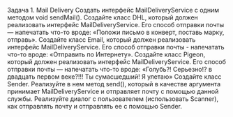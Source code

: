 Задача 1.  Mail Delivery
Создать интерфейс MailDeliveryService с одним методом void sendMail().
Создайте класс DHL, который должен реализовать интерфейс MailDeliveryService. Его способ отправки почты — напечатать что-то вроде: «Положи письмо в конверт, поставь марку, отправь».
Создайте класс Email, который должен реализовать интерфейс MailDeliveryService. Его способ отправки почты - напечатать что-то вроде: «Отправить по Интернету».
Создайте класс Pigeon, который должен реализовать интерфейс MailDeliveryService. Его способ отправки почты — напечатать что-то вроде: «Голубь?! Серьезно!? в двадцать первом веке?!!! Ты сумасшедший! Я улетаю»
Создайте класс Sender. Реализуйте в нем метод send(), который в качестве аргумента принимает MailDeliveryService и отправляет почту с помощью данной службы.
Реализуйте диалог с пользователем (использовать Scanner), как отправлять почту и отправлять ее с помощью Sender.
